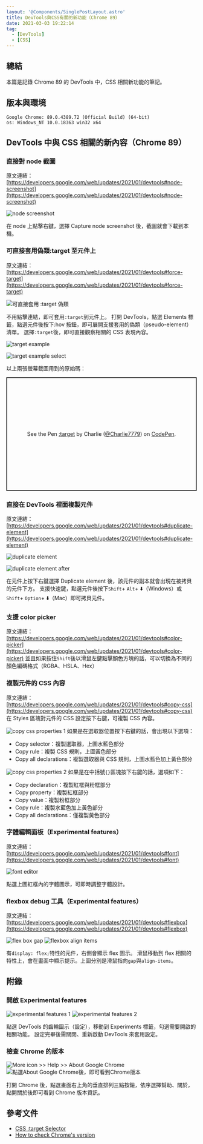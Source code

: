 ```yaml
---
layout: '@Components/SinglePostLayout.astro'
title: DevTools與CSS有關的新功能（Chrome 89）
date: 2021-03-03 19:22:14
tag:
  - [DevTools]
  - [CSS]
---
```


## 總結

本篇是記錄 Chrome 89 的 DevTools 中，CSS 相關新功能的筆記。

## 版本與環境

```
Google Chrome: 89.0.4389.72 (Official Build) (64-bit)
os: Windows_NT 10.0.18363 win32 x64
```

## DevTools 中與 CSS 相關的新內容（Chrome 89）

### 直接對 node 截圖

原文連結：[https://developers.google.com/web/updates/2021/01/devtools#node-screenshot](https://developers.google.com/web/updates/2021/01/devtools#node-screenshot)

![node screenshot](/2021/chrome-89-css/node-screenshot.jpg)

在 node 上點擊右鍵，選擇 Capture node screenshot 後，截圖就會下載到本機。

### 可直接套用偽類:target 至元件上

原文連結：[https://developers.google.com/web/updates/2021/01/devtools#force-target](https://developers.google.com/web/updates/2021/01/devtools#force-target)

![可直接套用 :target 偽類](/2021/chrome-89-css/target.jpg)

不用點擊連結，即可套用`:target`到元件上。
打開 DevTools，點選 Elements 標籤，點選元件後按下:hov 按鈕，即可展開支援套用的偽類（pseudo-element）清單。
選擇`:target`後，即可直接觀察相關的 CSS 表現內容。

![target example](/2021/chrome-89-css/target-example.jpg)

![target example select](/2021/chrome-89-css/target-example-select.jpg)

以上兩張螢幕截圖用到的原始碼：

<p class="codepen" data-height="300" data-theme-id="dark" data-default-tab="html,result" data-user="Charlie7779" data-slug-hash="abBKWNL" style="height: 300px; box-sizing: border-box; display: flex; align-items: center; justify-content: center; border: 2px solid; margin: 1em 0; padding: 1em;" data-pen-title=":target">
  <span>See the Pen <a href="https://codepen.io/Charlie7779/pen/abBKWNL">
  :target</a> by Charlie (<a href="https://codepen.io/Charlie7779">@Charlie7779</a>)
  on <a href="https://codepen.io">CodePen</a>.</span>
</p>
<script async src="https://cpwebassets.codepen.io/assets/embed/ei.js"></script>

### 直接在 DevTools 裡面複製元件

原文連結：[https://developers.google.com/web/updates/2021/01/devtools#duplicate-element](https://developers.google.com/web/updates/2021/01/devtools#duplicate-element)

![duplicate element](/2021/chrome-89-css/duplicate-element.jpg)

![duplicate element after](/2021/chrome-89-css/duplicate-element-after.jpg)

在元件上按下右鍵選擇 Duplicate element 後，該元件的副本就會出現在被拷貝的元件下方。
支援快速鍵，點選元件後按下`Shift`+ `Alt`+ ⬇️（Windows）或`Shift`+ `Option`+ ⬇️（Mac）即可拷貝元件。

### 支援 color picker

原文連結：[https://developers.google.com/web/updates/2021/01/devtools#color-picker](https://developers.google.com/web/updates/2021/01/devtools#color-picker)
並且如果按住`Shift`後以滑鼠左鍵點擊顏色方塊的話，可以切換為不同的顏色編碼格式（RGBA、HSLA、Hex）

### 複製元件的 CSS 內容

原文連結：[https://developers.google.com/web/updates/2021/01/devtools#copy-css](https://developers.google.com/web/updates/2021/01/devtools#copy-css)
在 Styles 區塊對元件的 CSS 設定按下右鍵，可複製 CSS 內容。

![copy css properties 1](/2021/chrome-89-css/copy-CSS-properties.jpg)
如果是在選取器位置按下右鍵的話，會出現以下選項：

- Copy selector：複製選取器，上圖水藍色部分
- Copy rule：複製 CSS 規則，上圖黃色部分
- Copy all declarations：複製選取器與 CSS 規則，上圖水藍色加上黃色部分

![copy css properties 2](/2021/chrome-89-css/copy-CSS-properties-1.jpg)
如果是在中括號`{}`區塊按下右鍵的話，選項如下：

- Copy declaration：複製紅框與粉框部分
- Copy property：複製紅框部分
- Copy value：複製粉框部分
- Copy rule：複製水藍色加上黃色部分
- Copy all declarations：僅複製黃色部分

### 字體編輯面板（Experimental features）

原文連結：[https://developers.google.com/web/updates/2021/01/devtools#font](https://developers.google.com/web/updates/2021/01/devtools#font)

![font editor](/2021/chrome-89-css/font-editor.jpg)

點選上圖紅框內的字體圖示，可即時調整字體設計。

### flexbox debug 工具（Experimental features）

原文連結：[https://developers.google.com/web/updates/2021/01/devtools#flexbox](https://developers.google.com/web/updates/2021/01/devtools#flexbox)

![flex box gap](/2021/chrome-89-css/flexbox-gap.jpg)
![flexbox align items](/2021/chrome-89-css/flexbox-align-items.jpg)

有`display: flex;`特性的元件，右側會顯示 flex 圖示。
滑鼠移動到 flex 相關的特性上，會在畫面中顯示提示。上圖分別是滑鼠指向`gap`與`align-items`。

## 附錄

### 開啟 Experimental features

![experimental features 1](/2021/chrome-89-css/experimental-features.jpg)
![experimental features 2](/2021/chrome-89-css/experimental-features-1.jpg)

點選 DevTools 的齒輪圖示（設定），移動到 Experiments 標籤，勾選需要開啟的相關功能。
設定完畢後需關閉、重新啟動 DevTools 來套用設定。

### 檢查 Chrome 的版本

![More icon >> Help >> About Google Chrome](/2021/chrome-89-css/check-chrome-version.png)
![點選About Google Chrome後，即可看到Chrome版本](/2021/chrome-89-css/chrome-version-info.png)

打開 Chrome 後，點選畫面右上角的垂直排列三點按鈕，依序選擇幫助、關於，點開關於後即可看到 Chrome 版本資訊。

## 參考文件

- [CSS :target Selector](https://www.w3schools.com/cssref/sel_target.asp)
- [How to check Chrome's version](https://www.google.com/chrome/update/)
